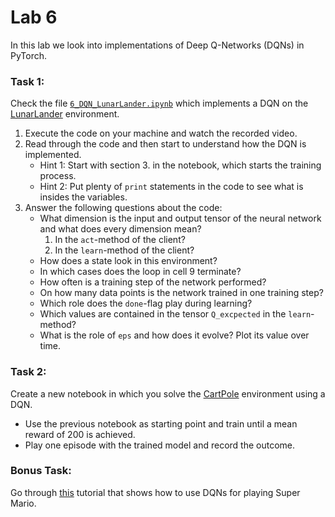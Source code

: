 # Lab 6

In this lab we look into implementations of Deep Q-Networks (DQNs) in PyTorch.

### Task 1:
Check the file [`6_DQN_LunarLander.ipynb`](6_DQN_LunarLander.ipynb)
which implements a DQN on the [LunarLander](https://gym.openai.com/envs/LunarLander-v2/) environment.

1. Execute the code on your machine and watch the recorded video.
2. Read through the code and then start to understand how the DQN is implemented.
    - Hint 1: Start with section 3. in the notebook, which starts the training process.
    - Hint 2: Put plenty of `print` statements in the code to see what is insides the variables.
3. Answer the following questions about the code:
    - What dimension is the input and output tensor of the neural network and what does every dimension mean?
        1. In the `act`-method of the client?
        2. In the `learn`-method of the client?
    - How does a state look in this environment?
    - In which cases does the loop in cell 9 terminate?
    - How often is a training step of the network performed?
    - On how many data points is the network trained in one training step?
    - Which role does the `done`-flag play during learning?
    - Which values are contained in the tensor `Q_excpected` in the `learn`-method?
    - What is the role of `eps` and how does it evolve? Plot its value over time.

### Task 2:
Create a new notebook in which you solve the [CartPole](https://gym.openai.com/envs/CartPole-v0/)
environment using a DQN.
- Use the previous notebook as starting point and train until a mean reward of 200 is achieved.
- Play one episode with the trained model and record the outcome.

### Bonus Task:
Go through [this](https://pytorch.org/tutorials/intermediate/mario_rl_tutorial.html) tutorial that shows how to use DQNs for playing Super Mario.


